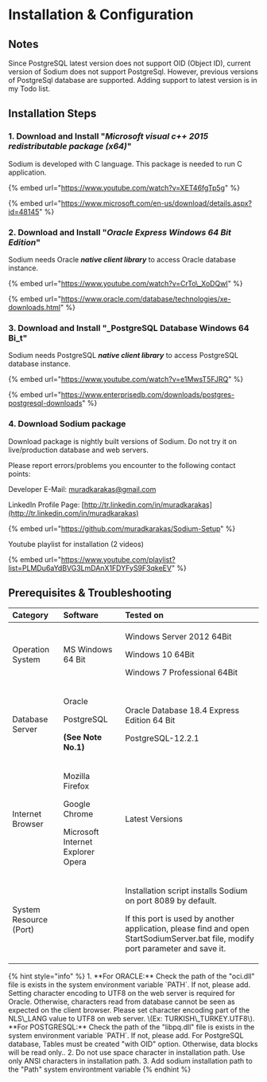 # Installation & Configuration

## Notes

Since PostgreSQL latest version does not support OID \(Object ID\), current version of Sodium does not support PostgreSql. However, previous versions of PostgreSql database are supported. Adding support to latest version is in my Todo list.

## Installation Steps

### 1. Download and Install "_Microsoft visual c++ 2015 redistributable package \(x64\)_"

Sodium is developed with C language. This package is needed to run C application.

{% embed url="https://www.youtube.com/watch?v=XET46fgTp5g" %}

{% embed url="https://www.microsoft.com/en-us/download/details.aspx?id=48145" %}

### 2. Download and Install "_Oracle Express Windows 64 Bit Edition_"

Sodium needs Oracle _**native client library**_ to access Oracle database instance.

{% embed url="https://www.youtube.com/watch?v=CrTo\_XoDQwI" %}

{% embed url="https://www.oracle.com/database/technologies/xe-downloads.html" %}

### 3. Download and Install "_PostgreSQL Database Windows 64 Bi_t"

Sodium needs PostgreSQL _**native client library**_ to access PostgreSQL database instance.

{% embed url="https://www.youtube.com/watch?v=e1MwsT5FJRQ" %}

{% embed url="https://www.enterprisedb.com/downloads/postgres-postgresql-downloads" %}

### 4. Download Sodium package

Download package is nightly built versions of Sodium. Do not try it on live/production database and web servers.

Please report errors/problems you encounter to the following contact points:

Developer E-Mail: [muradkarakas@gmail.com](https://muradkarakas.github.io/Sodium-Manual/download_page.html#) 

LinkedIn Profile Page: [http://tr.linkedin.com/in/muradkarakas](http://tr.linkedin.com/in/muradkarakas)

{% embed url="https://github.com/muradkarakas/Sodium-Setup" %}

Youtube playlist for installation \(2 videos\)

{% embed url="https://www.youtube.com/playlist?list=PLMDu6aYdBVG3LmDAnX1FDYFyS9F3qkeEV" %}

## Prerequisites & Troubleshooting

<table>
  <thead>
    <tr>
      <th style="text-align:left"><b>Category</b>
      </th>
      <th style="text-align:left"> <b>Software</b>
      </th>
      <th style="text-align:left"> <b>Tested on</b>
      </th>
    </tr>
  </thead>
  <tbody>
    <tr>
      <td style="text-align:left">Operation System</td>
      <td style="text-align:left">MS Windows 64 Bit</td>
      <td style="text-align:left">
        <p>Windows Server 2012 64Bit</p>
        <p>Windows 10 64Bit</p>
        <p>Windows 7 Professional 64Bit</p>
      </td>
    </tr>
    <tr>
      <td style="text-align:left">Database Server</td>
      <td style="text-align:left">
        <p>Oracle</p>
        <p>PostgreSQL</p>
        <p><b>(See Note No.1)</b>
        </p>
      </td>
      <td style="text-align:left">
        <p>Oracle Database 18.4 Express Edition 64 Bit</p>
        <p>PostgreSQL-12.2.1</p>
      </td>
    </tr>
    <tr>
      <td style="text-align:left">Internet Browser</td>
      <td style="text-align:left">
        <p>Mozilla Firefox</p>
        <p>Google Chrome</p>
        <p>Microsoft Internet Explorer Opera</p>
      </td>
      <td style="text-align:left">Latest Versions</td>
    </tr>
    <tr>
      <td style="text-align:left">System Resource (Port)</td>
      <td style="text-align:left">&#x200B;</td>
      <td style="text-align:left">
        <p>Installation script installs Sodium on port 8089 by default.</p>
        <p>If this port is used by another application, please find and open StartSodiumServer.bat
          file, modify port parameter and save it.</p>
      </td>
    </tr>
  </tbody>
</table>{% hint style="info" %}
1.  **For ORACLE:**  Check the path of the "oci.dll" file is exists in the system environment variable `PATH`. If not, please add.  Setting character encoding to UTF8 on the web server is required for Oracle. Otherwise, characters read from database cannot be seen as expected on the client browser. Please set character encoding part of the NLS\_LANG value to UTF8 on web server. \(Ex: TURKISH\_TURKEY.UTF8\).  **For POSTGRESQL:**  Check the path of the "libpq.dll" file is exists in the system environment variable `PATH`. If not, please add. For PostgreSQL database, Tables must be created "with OID" option. Otherwise, data blocks will be read only..
2. Do not use space character in installation path. Use only ANSI characters in installation path.
3. Add sodium installation path to the "Path" system environtment variable
{% endhint %}

